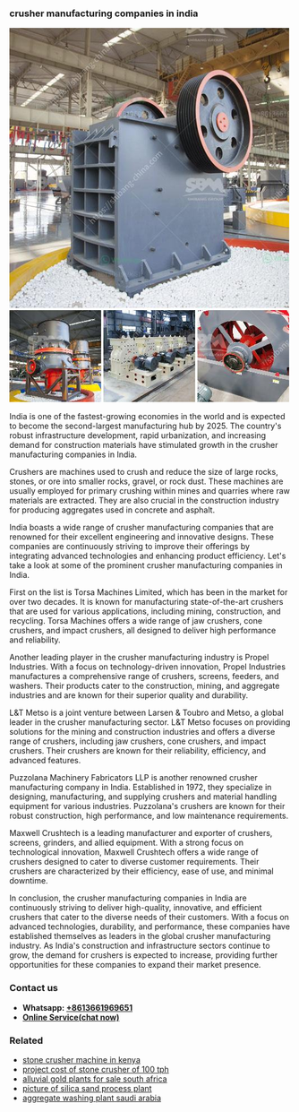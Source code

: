 <h3>crusher manufacturing companies in india</h3><img src='1704791464.jpg' alt=''><p>India is one of the fastest-growing economies in the world and is expected to become the second-largest manufacturing hub by 2025. The country's robust infrastructure development, rapid urbanization, and increasing demand for construction materials have stimulated growth in the crusher manufacturing companies in India.</p><p>Crushers are machines used to crush and reduce the size of large rocks, stones, or ore into smaller rocks, gravel, or rock dust. These machines are usually employed for primary crushing within mines and quarries where raw materials are extracted. They are also crucial in the construction industry for producing aggregates used in concrete and asphalt.</p><p>India boasts a wide range of crusher manufacturing companies that are renowned for their excellent engineering and innovative designs. These companies are continuously striving to improve their offerings by integrating advanced technologies and enhancing product efficiency. Let's take a look at some of the prominent crusher manufacturing companies in India.</p><p>First on the list is Torsa Machines Limited, which has been in the market for over two decades. It is known for manufacturing state-of-the-art crushers that are used for various applications, including mining, construction, and recycling. Torsa Machines offers a wide range of jaw crushers, cone crushers, and impact crushers, all designed to deliver high performance and reliability.</p><p>Another leading player in the crusher manufacturing industry is Propel Industries. With a focus on technology-driven innovation, Propel Industries manufactures a comprehensive range of crushers, screens, feeders, and washers. Their products cater to the construction, mining, and aggregate industries and are known for their superior quality and durability.</p><p>L&T Metso is a joint venture between Larsen & Toubro and Metso, a global leader in the crusher manufacturing sector. L&T Metso focuses on providing solutions for the mining and construction industries and offers a diverse range of crushers, including jaw crushers, cone crushers, and impact crushers. Their crushers are known for their reliability, efficiency, and advanced features.</p><p>Puzzolana Machinery Fabricators LLP is another renowned crusher manufacturing company in India. Established in 1972, they specialize in designing, manufacturing, and supplying crushers and material handling equipment for various industries. Puzzolana's crushers are known for their robust construction, high performance, and low maintenance requirements.</p><p>Maxwell Crushtech is a leading manufacturer and exporter of crushers, screens, grinders, and allied equipment. With a strong focus on technological innovation, Maxwell Crushtech offers a wide range of crushers designed to cater to diverse customer requirements. Their crushers are characterized by their efficiency, ease of use, and minimal downtime.</p><p>In conclusion, the crusher manufacturing companies in India are continuously striving to deliver high-quality, innovative, and efficient crushers that cater to the diverse needs of their customers. With a focus on advanced technologies, durability, and performance, these companies have established themselves as leaders in the global crusher manufacturing industry. As India's construction and infrastructure sectors continue to grow, the demand for crushers is expected to increase, providing further opportunities for these companies to expand their market presence.</p><h3>Contact us</h3><ul><li><strong>Whatsapp:&nbsp;<a href="https://wa.me/8613661969651">+8613661969651</a></strong></li><li><a href="https://swt.shibang-china.com/?git&amp;zhl&amp;crusher manufacturing companies in india"><strong>Online Service(chat now)</strong></a></li></ul><h3>Related</h3><ul><li><a href='stone crusher machine in kenya.md'>stone crusher machine in kenya</a></li><li><a href='project cost of stone crusher of 100 tph.md'>project cost of stone crusher of 100 tph</a></li><li><a href='alluvial gold plants for sale south africa.md'>alluvial gold plants for sale south africa</a></li><li><a href='picture of silica sand process plant.md'>picture of silica sand process plant</a></li><li><a href='aggregate washing plant saudi arabia.md'>aggregate washing plant saudi arabia</a></li></ul>